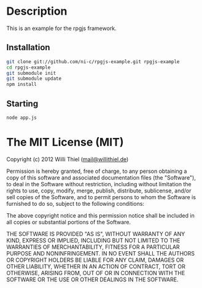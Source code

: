 # Description

This is an example for the rpgjs framework.

## Installation

```bash
git clone git://github.com/ni-c/rpgjs-example.git rpgjs-example
cd rpgjs-example
git submodule init
git submodule update
npm install
```

## Starting

```bash
node app.js
```

# The MIT License (MIT)

Copyright (c) 2012 Willi Thiel (mail@willithiel.de)

Permission is hereby granted, free of charge, to any person obtaining a copy of this software and associated documentation files (the "Software"), to deal in the Software without restriction, including without limitation the rights to use, copy, modify, merge, publish, distribute, sublicense, and/or sell copies of the Software, and to permit persons to whom the Software is furnished to do so, subject to the following conditions:

The above copyright notice and this permission notice shall be included in all copies or substantial portions of the Software.

THE SOFTWARE IS PROVIDED "AS IS", WITHOUT WARRANTY OF ANY KIND, EXPRESS OR IMPLIED, INCLUDING BUT NOT LIMITED TO THE WARRANTIES OF MERCHANTABILITY, FITNESS FOR A PARTICULAR PURPOSE AND NONINFRINGEMENT. IN NO EVENT SHALL THE AUTHORS OR COPYRIGHT HOLDERS BE LIABLE FOR ANY CLAIM, DAMAGES OR OTHER LIABILITY, WHETHER IN AN ACTION OF CONTRACT, TORT OR OTHERWISE, ARISING FROM, OUT OF OR IN CONNECTION WITH THE SOFTWARE OR THE USE OR OTHER DEALINGS IN THE SOFTWARE.
